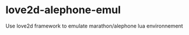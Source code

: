 love2d-alephone-emul
====================

Use love2d framework to emulate marathon/alephone lua environnement